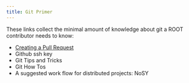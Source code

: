 ```yaml
---
title: Git Primer
---
```


These links collect the minimal amount of knowledge about git a ROOT contributor
needs to know:

 - [Creating a Pull Request](creating_PR)
 - Github ssh key
 - Git Tips and Tricks
 - Git How Tos
 - A suggested work flow for distributed projects: NoSY
